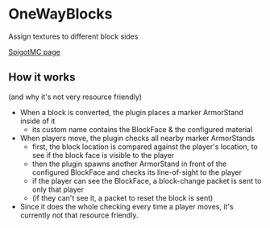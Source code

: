 # OneWayBlocks
Assign textures to different block sides


[SpigotMC page](https://www.spigotmc.org/resources/23778/)

## How it works 
(and why it's not very resource friendly)  

* When a block is converted, the plugin places a marker ArmorStand inside of it
    * its custom name contains the BlockFace & the configured material
* When players move, the plugin checks all nearby marker ArmorStands
    * first, the block location is compared against the player's location, to see if the block face is visible to the player
    * then the plugin spawns another ArmorStand in front of the configured BlockFace and checks its line-of-sight to the player
    * if the player can see the BlockFace, a block-change packet is sent to only that player
    * (if they can't see it, a packet to reset the block is sent)
* Since it does the whole checking every time a player moves, it's currently not that resource friendly.
